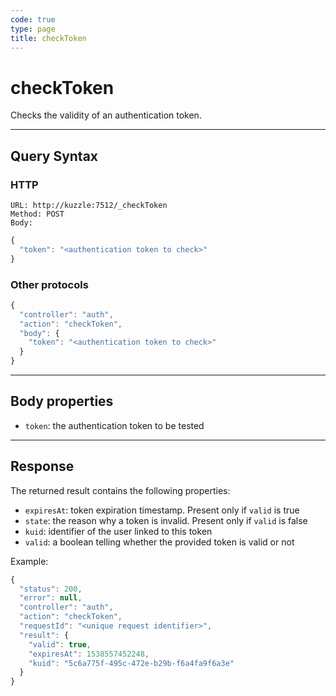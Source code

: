 ```yaml
---
code: true
type: page
title: checkToken
---
```


# checkToken

Checks the validity of an authentication token.

---

## Query Syntax

### HTTP

```http
URL: http://kuzzle:7512/_checkToken
Method: POST
Body:
```

```js
{
  "token": "<authentication token to check>"
}
```

### Other protocols

```js
{
  "controller": "auth",
  "action": "checkToken",
  "body": {
    "token": "<authentication token to check>"
  }
}
```

---

## Body properties

- `token`: the authentication token to be tested

---

## Response

The returned result contains the following properties:

- `expiresAt`: token expiration timestamp. Present only if `valid` is true
- `state`: the reason why a token is invalid. Present only if `valid` is false
- `kuid`: identifier of the user linked to this token <SinceBadge version="2.8.0" />
- `valid`: a boolean telling whether the provided token is valid or not

Example:

```js
{
  "status": 200,
  "error": null,
  "controller": "auth",
  "action": "checkToken",
  "requestId": "<unique request identifier>",
  "result": {
    "valid": true,
    "expiresAt": 1538557452248,
    "kuid": "5c6a775f-495c-472e-b29b-f6a4fa9f6a3e"
  }
}
```
